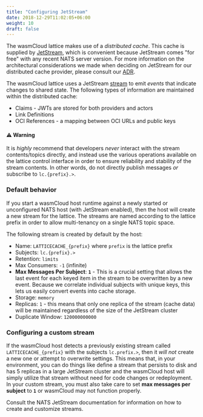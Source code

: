 ```yaml
---
title: "Configuring JetStream"
date: 2018-12-29T11:02:05+06:00
weight: 10
draft: false
---
```


The wasmCloud lattice makes use of a _distributed cache_. This cache is supplied by [JetStream](), which is convenient because JetStream comes "for free" with any recent NATS server version. For more information on the architectural considerations we made when deciding on JetStream for our distributed cache provider, please consult our [ADR](https://wasmcloud.github.io/adr/0009-jetstream.html).

The wasmCloud lattice uses a JetStream [stream](https://docs.nats.io/jetstream/concepts/streams) to emit _events_ that indicate changes to shared state. The following types of information are maintained within the distributed cache:

* Claims - JWTs are stored for both providers and actors
* Link Definitions
* OCI References - a mapping between OCI URLs and public keys

#### ⚠️ Warning

It is _highly_ recommend that developers _never_ interact with the stream contents/topics directly, and instead use the various operations available on the lattice control interface in order to ensure reliability and stability of the stream contents. In other words, do not directly publish messages _or_ subscribe to `lc.{prefix}.>`.

### Default behavior

If you start a wasmCloud host runtime against a newly started or unconfigured NATS host (with JetStream enabled), then the host will create a new stream for the lattice. The streams are named according to the lattice prefix in order to allow multi-tenancy on a single NATS topic space.

The following stream is created by default by the host:
* Name: `LATTICECACHE_{prefix}` where `prefix` is the lattice prefix
* Subjects: `lc.{prefix}.>`
* Retention: `limits`
* Max Consumers: `-1` (infinite)
* **Max Messages Per Subject**: **`1`** - This is a crucial setting that allows the last event for each keyed item in the stream to be overwritten by a new event. Because we correlate individual subjects with unique keys, this lets us easily convert events into cache storage.
* Storage: `memory`
* Replicas: `1` - this means that only one replica of the stream (cache data) will be maintained regardless of the size of the JetStream cluster
* Duplicate Window: `120000000000`

### Configuring a custom stream

If the wasmCloud host detects a previously existing stream called `LATTICECACHE_{prefix}` with the subjects `lc.prefix.>`, then it _will not_ create a new one or attempt to overwrite settings. This means that, in your environment, you can do things like define a stream that persists to disk and has 5 replicas in a large JetStream cluster and the wasmCloud host will simply utilize that stream without need for code changes or redeployment. In your custom stream, you must also take care to set **max messages per subject** to **`1`** or wasmCloud may not function properly.

Consult the NATS JetStream documentation for information on how to create and customize streams.